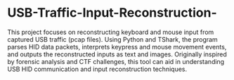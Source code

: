 # USB-Traffic-Input-Reconstruction-

This project focuses on reconstructing keyboard and mouse input from captured USB traffic (pcap files). Using Python and TShark, the program parses HID data packets, interprets keypress and mouse movement events, and outputs the reconstructed inputs as text and images. Originally inspired by forensic analysis and CTF challenges, this tool can aid in understanding USB HID communication and input reconstruction techniques.
